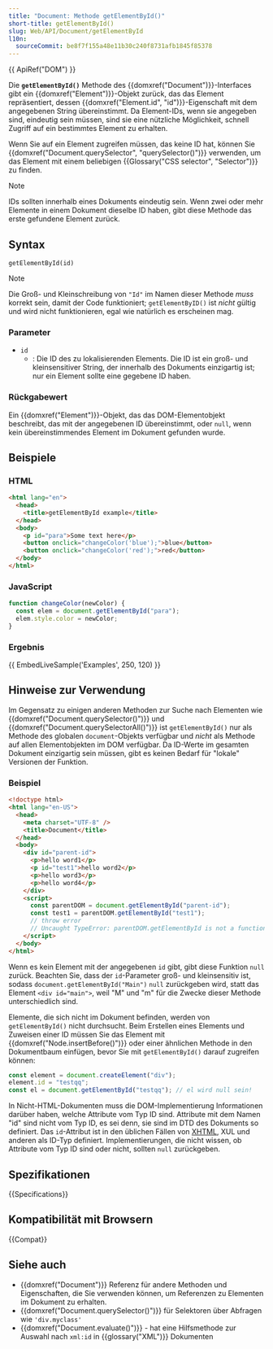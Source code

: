 ```yaml
---
title: "Document: Methode getElementById()"
short-title: getElementById()
slug: Web/API/Document/getElementById
l10n:
  sourceCommit: be8f7f155a48e11b30c240f8731afb1845f85378
---
```


{{ ApiRef("DOM") }}

Die **`getElementById()`** Methode des {{domxref("Document")}}-Interfaces gibt ein {{domxref("Element")}}-Objekt zurück, das das Element repräsentiert, dessen {{domxref("Element.id", "id")}}-Eigenschaft mit dem angegebenen String übereinstimmt. Da Element-IDs, wenn sie angegeben sind, eindeutig sein müssen, sind sie eine nützliche Möglichkeit, schnell Zugriff auf ein bestimmtes Element zu erhalten.

Wenn Sie auf ein Element zugreifen müssen, das keine ID hat, können Sie {{domxref("Document.querySelector", "querySelector()")}} verwenden, um das Element mit einem beliebigen {{Glossary("CSS selector", "Selector")}} zu finden.

> [!NOTE]
> IDs sollten innerhalb eines Dokuments eindeutig sein. Wenn zwei oder mehr Elemente in einem Dokument dieselbe ID haben, gibt diese Methode das erste gefundene Element zurück.

## Syntax

```js-nolint
getElementById(id)
```

> [!NOTE]
> Die Groß- und Kleinschreibung von `"Id"` im Namen dieser Methode _muss_ korrekt sein, damit der Code funktioniert; `getElementByID()` ist _nicht_ gültig und wird nicht funktionieren, egal wie natürlich es erscheinen mag.

### Parameter

- `id`
  - : Die ID des zu lokalisierenden Elements. Die ID ist ein groß- und kleinsensitiver String, der innerhalb des Dokuments einzigartig ist; nur ein Element sollte eine gegebene ID haben.

### Rückgabewert

Ein {{domxref("Element")}}-Objekt, das das DOM-Elementobjekt beschreibt, das mit der angegebenen ID übereinstimmt, oder `null`, wenn kein übereinstimmendes Element im Dokument gefunden wurde.

## Beispiele

### HTML

```html
<html lang="en">
  <head>
    <title>getElementById example</title>
  </head>
  <body>
    <p id="para">Some text here</p>
    <button onclick="changeColor('blue');">blue</button>
    <button onclick="changeColor('red');">red</button>
  </body>
</html>
```

### JavaScript

```js
function changeColor(newColor) {
  const elem = document.getElementById("para");
  elem.style.color = newColor;
}
```

### Ergebnis

{{ EmbedLiveSample('Examples', 250, 120) }}

## Hinweise zur Verwendung

Im Gegensatz zu einigen anderen Methoden zur Suche nach Elementen wie {{domxref("Document.querySelector()")}} und {{domxref("Document.querySelectorAll()")}} ist `getElementById()` nur als Methode des globalen `document`-Objekts verfügbar und _nicht_ als Methode auf allen Elementobjekten im DOM verfügbar. Da ID-Werte im gesamten Dokument einzigartig sein müssen, gibt es keinen Bedarf für "lokale" Versionen der Funktion.

### Beispiel

```html
<!doctype html>
<html lang="en-US">
  <head>
    <meta charset="UTF-8" />
    <title>Document</title>
  </head>
  <body>
    <div id="parent-id">
      <p>hello word1</p>
      <p id="test1">hello word2</p>
      <p>hello word3</p>
      <p>hello word4</p>
    </div>
    <script>
      const parentDOM = document.getElementById("parent-id");
      const test1 = parentDOM.getElementById("test1");
      // throw error
      // Uncaught TypeError: parentDOM.getElementById is not a function
    </script>
  </body>
</html>
```

Wenn es kein Element mit der angegebenen `id` gibt, gibt diese Funktion `null` zurück. Beachten Sie, dass der `id`-Parameter groß- und kleinsensitiv ist, sodass `document.getElementById("Main")` `null` zurückgeben wird, statt das Element `<div id="main">`, weil "M" und "m" für die Zwecke dieser Methode unterschiedlich sind.

Elemente, die sich nicht im Dokument befinden, werden von `getElementById()` nicht durchsucht. Beim Erstellen eines Elements und Zuweisen einer ID müssen Sie das Element mit {{domxref("Node.insertBefore()")}} oder einer ähnlichen Methode in den Dokumentbaum einfügen, bevor Sie mit `getElementById()` darauf zugreifen können:

```js
const element = document.createElement("div");
element.id = "testqq";
const el = document.getElementById("testqq"); // el wird null sein!
```

In Nicht-HTML-Dokumenten muss die DOM-Implementierung Informationen darüber haben, welche Attribute vom Typ ID sind. Attribute mit dem Namen "id" sind nicht vom Typ ID, es sei denn, sie sind im DTD des Dokuments so definiert. Das `id`-Attribut ist in den üblichen Fällen von [XHTML](/de/docs/Glossary/XHTML), XUL und anderen als ID-Typ definiert. Implementierungen, die nicht wissen, ob Attribute vom Typ ID sind oder nicht, sollten `null` zurückgeben.

## Spezifikationen

{{Specifications}}

## Kompatibilität mit Browsern

{{Compat}}

## Siehe auch

- {{domxref("Document")}} Referenz für andere Methoden und Eigenschaften, die Sie verwenden können, um Referenzen zu Elementen im Dokument zu erhalten.
- {{domxref("Document.querySelector()")}} für Selektoren über Abfragen wie `'div.myclass'`
- {{domxref("Document.evaluate()")}} - hat eine Hilfsmethode zur Auswahl nach `xml:id` in {{glossary("XML")}} Dokumenten
